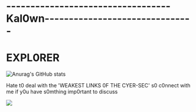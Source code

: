 #  ----------------------------------Kal0wn-------------------------------
# EXPL0RER 
![Anurag's GitHub stats](https://github-readme-stats.vercel.app/api?username=Kalown&show_icons=true&theme=dark&hide=prs,issues)


Hate t0 deal with the 'WEAKEST LINKS 0F THE CYER-SEC' s0 c0nnect with me if y0u have s0mthing imp0rtant to discuss 


<!---
Kalown/Kalown is a ✨ special ✨ repository because its `README.md` (this file) appears on your GitHub profile.
You can click the Preview link to take a look at your changes.
--->


![](https://komarev.com/ghpvc/?username=Kalown)
